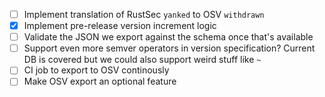  - [ ] Implement translation of RustSec `yanked` to OSV `withdrawn`
 - [x] Implement pre-release version increment logic
 - [ ] Validate the JSON we export against the schema once that's available
 - [ ] Support even more semver operators in version specification? Current DB is covered but we could also support weird stuff like `~`
 - [ ] CI job to export to OSV continously
 - [ ] Make OSV export an optional feature

